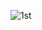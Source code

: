 ![1st](https://github.com/bypriyan/Findro-Real-Estate-App/assets/86232180/917088f2-532f-4355-a21a-9d8a1485f3a5)

